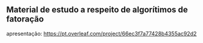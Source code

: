 ## Material de estudo a respeito de algorítimos de fatoração

apresentação: https://pt.overleaf.com/project/66ec3f7a77428b4355ac92d2
